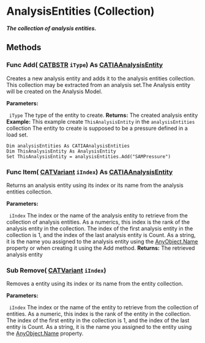 # AnalysisEntities (Collection)

**_The collection of analysis entities._**

## Methods

### Func **Add**( [CATBSTR](../System/typedef_CATBSTR_8129.md)  `iType`) As [CATIAAnalysisEntity](../CATAnalysisInterfaces/interface_AnalysisEntity_43456.md)

Creates a new analysis entity and adds it to the analysis entities collection.
This collection may be extracted from an analysis set.The Analysis entity will be created on the Analysis Model.

**Parameters:**

` iType`      The type of the entity to create.
**Returns:**      The created analysis entity  **Example:**      This example create `ThisAnalysisEntity` in the `analysisEntities` collection
The entity to create is supposed to be a pressure defined in a load set.

```VBScript
Dim analysisEntities As CATIAAnalysisEntities
Dim ThisAnalysisEntity As AnalysisEntity
Set ThisAnalysisEntity = analysisEntities.Add("SAMPressure")

```

### Func **Item**( [CATVariant](../System/typedef_CATVariant_20656.md)  `iIndex`) As [CATIAAnalysisEntity](../CATAnalysisInterfaces/interface_AnalysisEntity_43456.md)

Returns an analysis entity using its index or its name from the analysis entities collection.

**Parameters:**

` iIndex`      The index or the name of the analysis entity to retrieve from the collection of analysis entities. As a numerics, this index is the rank of the analysis entity in the collection. The index of the first analysis entity in the collection is 1, and the index of the last analysis entity is Count. As a string, it is the name you assigned to the analysis entity using the
[AnyObject.Name](../System/interface_AnyObject_17321.htm#Name) property or when creating it using the Add method.  **Returns:**      The retrieved analysis entity  
### Sub **Remove**( [CATVariant](../System/typedef_CATVariant_20656.md)  `iIndex`)

Removes a entity using its index or its name from the entity collection.

**Parameters:**

` iIndex`      The index or the name of the entity to retrieve from the collection of entities. As a numeric, this index is the rank of the entity in the collection. The index of the first entity in the collection is 1, and the index of the last entity is Count. As a string, it is the name you assigned to the entity using the
[AnyObject.Name](../System/interface_AnyObject_17321.htm#Name) property.